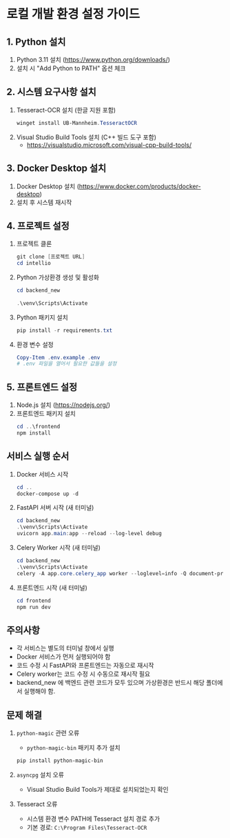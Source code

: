 # 로컬 개발 환경 설정 가이드

## 1. Python 설치
1. Python 3.11 설치 (https://www.python.org/downloads/)
2. 설치 시 "Add Python to PATH" 옵션 체크

## 2. 시스템 요구사항 설치
1. Tesseract-OCR 설치 (한글 지원 포함)
   ```powershell
   winget install UB-Mannheim.TesseractOCR
   ```
2. Visual Studio Build Tools 설치 (C++ 빌드 도구 포함)
   - https://visualstudio.microsoft.com/visual-cpp-build-tools/

## 3. Docker Desktop 설치
1. Docker Desktop 설치 (https://www.docker.com/products/docker-desktop)
2. 설치 후 시스템 재시작

## 4. 프로젝트 설정
1. 프로젝트 클론
   ```powershell
   git clone [프로젝트 URL]
   cd intellio
   ```

2. Python 가상환경 생성 및 활성화
   ```powershell
   cd backend_new
      
   .\venv\Scripts\Activate
   ```

3. Python 패키지 설치
   ```powershell
   pip install -r requirements.txt
   ```

4. 환경 변수 설정
   ```powershell
   Copy-Item .env.example .env
   # .env 파일을 열어서 필요한 값들을 설정
   ```

## 5. 프론트엔드 설정
1. Node.js 설치 (https://nodejs.org/)
2. 프론트엔드 패키지 설치
   ```powershell
   cd ..\frontend
   npm install
   ```

## 서비스 실행 순서
1. Docker 서비스 시작
   ```powershell
   cd ..
   docker-compose up -d
   ```

2. FastAPI 서버 시작 (새 터미널)
   ```powershell
   cd backend_new
   .\venv\Scripts\Activate
   uvicorn app.main:app --reload --log-level debug
   ```

3. Celery Worker 시작 (새 터미널)
   ```powershell
   cd backend_new
   .\venv\Scripts\Activate
   celery -A app.core.celery_app worker --loglevel=info -Q document-processing,main-queue --pool=solo --events
   ```

4. 프론트엔드 시작 (새 터미널)
   ```powershell
   cd frontend
   npm run dev
   ```

## 주의사항
- 각 서비스는 별도의 터미널 창에서 실행
- Docker 서비스가 먼저 실행되어야 함
- 코드 수정 시 FastAPI와 프론트엔드는 자동으로 재시작
- Celery worker는 코드 수정 시 수동으로 재시작 필요
- backend_new 에 백엔드 관련 코드가 모두 있으며 가상환경은 반드시 해당 폴더에서 실행해야 함.

## 문제 해결
1. `python-magic` 관련 오류
   - `python-magic-bin` 패키지 추가 설치
   ```powershell
   pip install python-magic-bin
   ```

2. `asyncpg` 설치 오류
   - Visual Studio Build Tools가 제대로 설치되었는지 확인

3. Tesseract 오류
   - 시스템 환경 변수 PATH에 Tesseract 설치 경로 추가
   - 기본 경로: `C:\Program Files\Tesseract-OCR`
